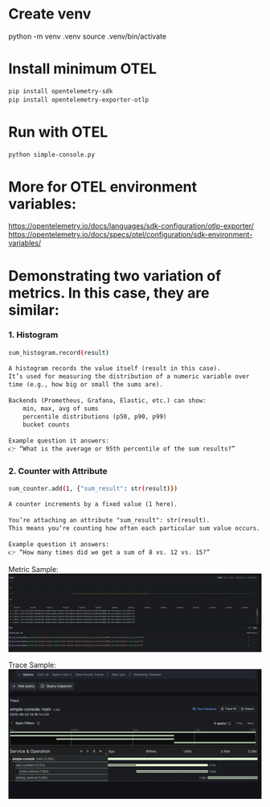 # Create venv
python -m venv .venv
source .venv/bin/activate

# Install minimum OTEL
```bash
pip install opentelemetry-sdk 
pip install opentelemetry-exporter-otlp
```

# Run with OTEL
```bash
python simple-console.py
```

# More for OTEL environment variables:
https://opentelemetry.io/docs/languages/sdk-configuration/otlp-exporter/
https://opentelemetry.io/docs/specs/otel/configuration/sdk-environment-variables/


# Demonstrating two variation of metrics.  In this case, they are similar:

### 1. Histogram
```bash
sum_histogram.record(result)
```
    A histogram records the value itself (result in this case).
    It’s used for measuring the distribution of a numeric variable over time (e.g., how big or small the sums are).
    
    Backends (Prometheus, Grafana, Elastic, etc.) can show: 
        min, max, avg of sums
        percentile distributions (p50, p90, p99)
        bucket counts
    
    Example question it answers:
    👉 “What is the average or 95th percentile of the sum results?”

### 2. Counter with Attribute
``` bash
sum_counter.add(1, {"sum_result": str(result)})
```
    
    A counter increments by a fixed value (1 here).
    
    You’re attaching an attribute "sum_result": str(result).
    This means you’re counting how often each particular sum value occurs.
    
    Example question it answers:
    👉 “How many times did we get a sum of 8 vs. 12 vs. 15?”


Metric Sample:
![metric.png](metric-sample.png)

Trace Sample:
![trace-sample.png](trace-sample.png)